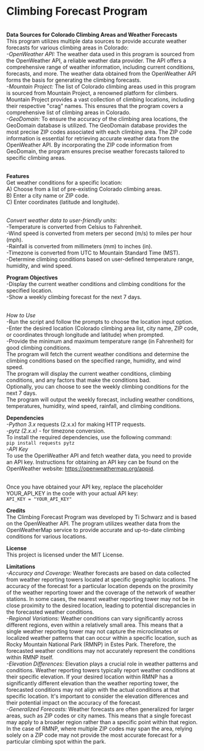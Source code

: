 <h1>Climbing Forecast Program</h1>

<br>**Data Sources for Colorado Climbing Areas and Weather Forecasts**
<br>This program utilizes multiple data sources to provide accurate weather forecasts for various climbing areas in Colorado:
<br>*-OpenWeather API:* The weather data used in this program is sourced from the OpenWeather API, a reliable weather data provider. The API offers a comprehensive range of weather information, including current conditions, forecasts, and more. The weather data obtained from the OpenWeather API forms the basis for generating the climbing forecasts.
<br>*-Mountain Project:* The list of Colorado climbing areas used in this program is sourced from Mountain Project, a renowned platform for climbers. Mountain Project provides a vast collection of climbing locations, including their respective "crag" names. This ensures that the program covers a comprehensive list of climbing areas in Colorado.
<br>*-GeoDomain:* To ensure the accuracy of the climbing area locations, the GeoDomain database is utilized. The GeoDomain database provides the most precise ZIP codes associated with each climbing area. The ZIP code information is essential for retrieving accurate weather data from the OpenWeather API. By incorporating the ZIP code information from GeoDomain, the program ensures precise weather forecasts tailored to specific climbing areas.

<br> **Features** </br>
Get weather conditions for a specific location:
<br>A) Choose from a list of pre-existing Colorado climbing areas.
<br>B) Enter a city name or ZIP code.
<br>C) Enter coordinates (latitude and longitude).

<br> *Convert weather data to user-friendly units:* </br>
-Temperature is converted from Celsius to Fahrenheit.
<br>-Wind speed is converted from meters per second (m/s) to miles per hour (mph).
<br>-Rainfall is converted from millimeters (mm) to inches (in).
<br>-Timezone is converted from UTC to Mountain Standard Time (MST).
<br>-Determine climbing conditions based on user-defined temperature range, humidity, and wind speed.

**Program Objectives**
<br>-Display the current weather conditions and climbing conditions for the specified location.
<br>-Show a weekly climbing forecast for the next 7 days.

<br> *How to Use*
<br>-Run the script and follow the prompts to choose the location input option.
<br>-Enter the desired location (Colorado climbing area list, city name, ZIP code, or coordinates through longitude and latitude) when prompted.
<br>-Provide the minimum and maximum temperature range (in Fahrenheit) for good climbing conditions.
<br>The program will fetch the current weather conditions and determine the climbing conditions based on the specified range, humidity, and wind speed.
<br>The program will display the current weather conditions, climbing conditions, and any factors that make the conditions bad.
<br>Optionally, you can choose to see the weekly climbing conditions for the next 7 days.
<br>The program will output the weekly forecast, including weather conditions, temperatures, humidity, wind speed, rainfall, and climbing conditions.

**Dependencies**
<br>*-Python 3.x* requests (2.x.x) for making HTTP requests.
<br>-*pytz (2.x.x)* - for timezone conversion.
<br>To install the required dependencies, use the following command:
<br>```pip install requests pytz```
<br>*-API Key*
<br>To use the OpenWeather API and fetch weather data, you need to provide an API key. Instructions for obtaining an API key can be found on the OpenWeather website: https://openweathermap.org/appid.

<br>Once you have obtained your API key, replace the placeholder YOUR_API_KEY in the code with your actual API key:
<br>```API_KEY = "YOUR_API_KEY"```

**Credits**
<br>The Climbing Forecast Program was developed by Ti Schwarz and is based on the OpenWeather API. The program utilizes weather data from the OpenWeatherMap service to provide accurate and up-to-date climbing conditions for various locations.

**License**
<br>This project is licensed under the MIT License.

**Limitations**
<br>*-Accuracy and Coverage:* Weather forecasts are based on data collected from weather reporting towers located at specific geographic locations. The accuracy of the forecast for a particular location depends on the proximity of the weather reporting tower and the coverage of the network of weather stations. In some cases, the nearest weather reporting tower may not be in close proximity to the desired location, leading to potential discrepancies in the forecasted weather conditions.
<br>*-Regional Variations:* Weather conditions can vary significantly across different regions, even within a relatively small area. This means that a single weather reporting tower may not capture the microclimates or localized weather patterns that can occur within a specific location, such as Rocky Mountain National Park (RMNP) in Estes Park. Therefore, the forecasted weather conditions may not accurately represent the conditions within RMNP itself.
<br>*-Elevation Differences:* Elevation plays a crucial role in weather patterns and conditions. Weather reporting towers typically report weather conditions at their specific elevation. If your desired location within RMNP has a significantly different elevation than the weather reporting tower, the forecasted conditions may not align with the actual conditions at that specific location. It's important to consider the elevation differences and their potential impact on the accuracy of the forecast.
<br>*-Generalized Forecasts:* Weather forecasts are often generalized for larger areas, such as ZIP codes or city names. This means that a single forecast may apply to a broader region rather than a specific point within that region. In the case of RMNP, where multiple ZIP codes may span the area, relying solely on a ZIP code may not provide the most accurate forecast for a particular climbing spot within the park.

